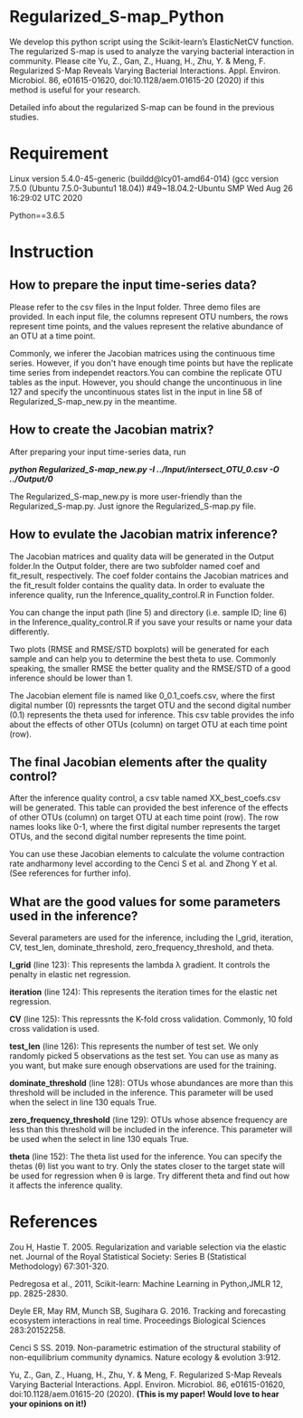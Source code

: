 # Regularized_S-map_Python

We develop this python script using the Scikit-learn’s ElasticNetCV function. The regularized S-map is used to analyze the varying bacterial interaction in community. Please cite Yu, Z., Gan, Z., Huang, H., Zhu, Y. & Meng, F. Regularized S-Map Reveals Varying Bacterial Interactions. Appl. Environ. Microbiol. 86, e01615-01620, doi:10.1128/aem.01615-20 (2020) if this method is useful for your research.

Detailed info about the regularized S-map can be found in the previous studies.

# Requirement

Linux version 5.4.0-45-generic (buildd@lcy01-amd64-014) (gcc version 7.5.0 (Ubuntu 7.5.0-3ubuntu1 18.04)) #49~18.04.2-Ubuntu SMP Wed Aug 26 16:29:02 UTC 2020

Python==3.6.5

# Instruction

## How to prepare the input time-series data?

Please refer to the csv files in the Input folder. Three demo files are provided. In each input file, the columns represent OTU numbers, the rows represent time points, and the values represent the relative abundance of an OTU at a time point.

Commonly, we inferer the Jacobian matrices using the continuous time series. However, if you don't have enough time points but have the replicate time series from independet reactors.You can combine the replicate OTU tables as the input. However, you should change the uncontinuous in line 127 and specify the uncontinuous states list in the input in line 58 of Regularized_S-map_new.py in the meantime.

## How to create the Jacobian matrix?

After preparing your input time-series data, run

***python Regularized_S-map_new.py -I ../Input/intersect_OTU_0.csv -O ../Output/0***

The Regularized_S-map_new.py is more user-friendly than the Regularized_S-map.py. Just ignore the Regularized_S-map.py file.

## How to evulate the Jacobian matrix inference?

The Jacobian matrices and quality data will be generated in the Output folder.In the Output folder, there are two subfolder named coef and fit_result, respectively. The coef folder contains the Jacobian matrices and the fit_result folder contains the quality data. In order to evaluate the inference quality, run the Inference_quality_control.R in Function folder.

You can change the input path (line 5) and directory (i.e. sample ID; line 6) in the Inference_quality_control.R if you save your results or name your data differently.

Two plots (RMSE and RMSE/STD boxplots) will be generated for each sample and can help you to determine the best theta to use. Commonly speaking,  the smaller RMSE the better quality and the RMSE/STD of a good inference should be lower than 1.

The Jacobian element file is named like 0_0.1_coefs.csv, where the first digital number (0) repressnts the target OTU and the second digital number (0.1) represents the theta used for inference. This csv table provides the info about the effects of other OTUs (column) on target OTU at each time point (row).

## The final Jacobian elements after the quality control?

After the inference quality control, a csv table named XX_best_coefs.csv will be generated. This table can provided the best inference of the effects of other OTUs (column) on target OTU at each time point (row). The row names looks like 0-1, where the first digital number represents the target OTUs, and the second digital number represents the time point.

You can use these Jacobian elements to calculate the volume contraction rate  andharmony level according to the Cenci S et al. and Zhong Y et al. (See references for further info).

## What are the good values for some parameters used in the inference?

Several parameters are used for the inference, including the l_grid, iteration, CV, test_len, dominate_threshold, zero_frequency_threshold, and theta.

**l_grid** (line 123): This represents the lambda λ gradient. It controls the penalty in elastic net regression.

**iteration** (line 124): This represents the iteration times for the elastic net regression.

**CV** (line 125): This repressnts the K-fold cross validation. Commonly, 10 fold cross validation is used.

**test_len** (line 126): This represents the number of test set. We only randomly picked 5 observations as the test set. You can use as many as you want, but make sure enough observations are used for the training.

**dominate_threshold** (line 128): OTUs whose abundances are more than this threshold will be included in the inference. This parameter will be used when the select in line 130 equals True.

**zero_frequency_threshold** (line 129): OTUs whose absence frequency are less than this threshold will be included in the inference. This parameter will be used when the select in line 130 equals True.

**theta** (line 152): The theta list used for the inference. You can specify the thetas (θ) list you want to try. Only the states closer to the target state will be used for regression when θ is large. Try different theta and find out how it affects the inference quality.

# References

Zou H, Hastie T. 2005. Regularization and variable selection via the elastic net. Journal of the Royal Statistical Society: Series B (Statistical Methodology) 67:301-320.

Pedregosa et al., 2011, Scikit-learn: Machine Learning in Python,JMLR 12, pp. 2825-2830.

Deyle ER, May RM, Munch SB, Sugihara G. 2016. Tracking and forecasting ecosystem interactions in real time. Proceedings Biological Sciences 283:20152258.

Cenci S SS. 2019. Non-parametric estimation of the structural stability of non-equilibrium community dynamics. Nature ecology & evolution 3:912.

Yu, Z., Gan, Z., Huang, H., Zhu, Y. & Meng, F. Regularized S-Map Reveals Varying Bacterial Interactions. Appl. Environ. Microbiol. 86, e01615-01620, doi:10.1128/aem.01615-20 (2020). **(This is my paper! Would love to hear your opinions on it!)**
